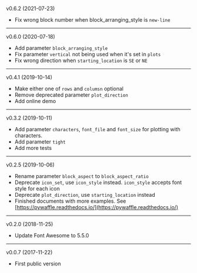 v0.6.2 (2021-07-23)

* Fix wrong block number when block_arranging_style is `new-line`

---

v0.6.0 (2020-07-18)

* Add parameter `block_arranging_style`
* Fix parameter `vertical` not being used when it's set in `plots`
* Fix wrong direction when `starting_location` is `SE` or `NE`

---

v0.4.1 (2019-10-14)

* Make either one of `rows` and `columsn` optional
* Remove deprecated parameter `plot_direction`
* Add online demo

---

v0.3.2 (2019-10-11)

* Add parameter `characters`, `font_file` and `font_size` for plotting with characters.
* Add parameter `tight`
* Add more tests

---

v0.2.5 (2019-10-06)

* Rename parameter `block_aspect` to `block_aspect_ratio`
* Deprecate `icon_set`, use `icon_style` instead. `icon_style` accepts font style for each icon
* Deprecate `plot_direction`, use `starting_location` instead
* Finished documents with more examples. See [https://pywaffle.readthedocs.io/](https://pywaffle.readthedocs.io/)

---

v0.2.0 (2018-11-25)

* Update Font Awesome to 5.5.0

---

v0.0.7 (2017-11-22)

* First public version